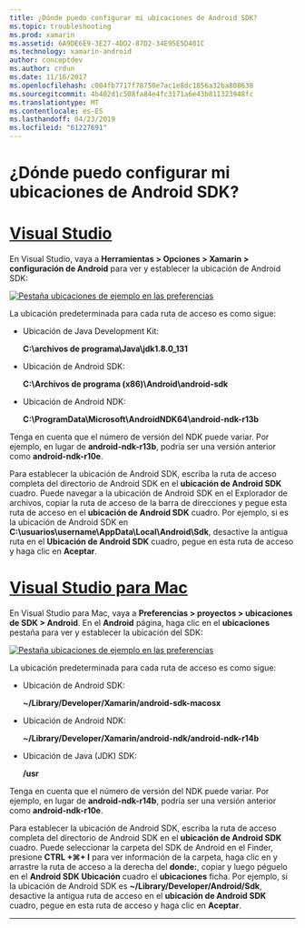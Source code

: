 ```yaml
---
title: ¿Dónde puedo configurar mi ubicaciones de Android SDK?
ms.topic: troubleshooting
ms.prod: xamarin
ms.assetid: 6A9DE6E9-3E27-4DD2-87D2-34E95E5D401C
ms.technology: xamarin-android
author: conceptdev
ms.author: crdun
ms.date: 11/16/2017
ms.openlocfilehash: c004fb7717f78750e7ac1e8dc1856a32ba808638
ms.sourcegitcommit: 4b402d1c508fa84e4fc3171a6e43b811323948fc
ms.translationtype: MT
ms.contentlocale: es-ES
ms.lasthandoff: 04/23/2019
ms.locfileid: "61227691"
---
```

# <a name="where-can-i-set-my-android-sdk-locations"></a>¿Dónde puedo configurar mi ubicaciones de Android SDK?

# <a name="visual-studiotabwindows"></a>[Visual Studio](#tab/windows)

En Visual Studio, vaya a **Herramientas > Opciones > Xamarin > configuración de Android** para ver y establecer la ubicación de Android SDK:

[![Pestaña ubicaciones de ejemplo en las preferencias](android-sdk-location-images/win/01-locations-sml.png)](android-sdk-location-images/win/01-locations.png#lightbox)

La ubicación predeterminada para cada ruta de acceso es como sigue:

- Ubicación de Java Development Kit: 

    **C:\\archivos de programa\\Java\\jdk1.8.0_131**

- Ubicación de Android SDK: 

    **C:\\Archivos de programa (x86)\\Android\\android-sdk**

- Ubicación de Android NDK: 

    **C:\\ProgramData\\Microsoft\\AndroidNDK64\\android-ndk-r13b**

Tenga en cuenta que el número de versión del NDK puede variar. Por ejemplo, en lugar de **android-ndk-r13b**, podría ser una versión anterior como **android-ndk-r10e**.

Para establecer la ubicación de Android SDK, escriba la ruta de acceso completa del directorio de Android SDK en el **ubicación de Android SDK** cuadro. Puede navegar a la ubicación de Android SDK en el Explorador de archivos, copiar la ruta de acceso de la barra de direcciones y pegue esta ruta de acceso en el **ubicación de Android SDK** cuadro.
Por ejemplo, si es la ubicación de Android SDK en **C:\\usuarios\\username\\AppData\\Local\\Android\\Sdk**, desactive la antigua ruta en el  **Ubicación de Android SDK** cuadro, pegue en esta ruta de acceso y haga clic en **Aceptar**.

# <a name="visual-studio-for-mactabmacos"></a>[Visual Studio para Mac](#tab/macos)

En Visual Studio para Mac, vaya a **Preferencias > proyectos > ubicaciones de SDK > Android**. En el **Android** página, haga clic en el **ubicaciones** pestaña para ver y establecer la ubicación del SDK:

[![Pestaña ubicaciones de ejemplo en las preferencias](android-sdk-location-images/mac/01-locations-sml.png)](android-sdk-location-images/mac/01-locations.png#lightbox)

La ubicación predeterminada para cada ruta de acceso es como sigue:

- Ubicación de Android SDK: 

    **~/Library/Developer/Xamarin/android-sdk-macosx**

- Ubicación de Android NDK: 

    **~/Library/Developer/Xamarin/android-ndk/android-ndk-r14b**

- Ubicación de Java (JDK) SDK: 

    **/usr**

Tenga en cuenta que el número de versión del NDK puede variar. Por ejemplo, en lugar de **android-ndk-r14b**, podría ser una versión anterior como **android-ndk-r10e**.

Para establecer la ubicación de Android SDK, escriba la ruta de acceso completa del directorio de Android SDK en el **ubicación de Android SDK** cuadro. Puede seleccionar la carpeta del SDK de Android en el Finder, presione **CTRL +&#8984;+ I** para ver información de la carpeta, haga clic en y arrastre la ruta de acceso a la derecha del **donde:**, copiar y luego péguelo en el **Android SDK Ubicación** cuadro el **ubicaciones** ficha. Por ejemplo, si la ubicación de Android SDK es **~/Library/Developer/Android/Sdk**, desactive la antigua ruta de acceso en el **ubicación de Android SDK** cuadro, pegue en esta ruta de acceso y haga clic en **Aceptar**.

-----
